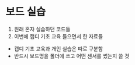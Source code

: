 # 보드 실습

1. 원래 혼자 실습하던 코드들
2. 이번에 캡디 기초 교육 들으면서 한 자료들

- 캡디 기초 교육과 개인 실습은 따로 구분함
- 반드시 보드명을 폴더에 쓰고 어떤 센서를 썼는지 쓸 것
